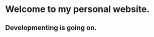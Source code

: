 <html>
<head>
<title>Shovon Deb Nobel|Info</title>
</head>
<body>
<h1>Welcome to my personal website.</h1></p>
<h2>Developmenting is going on.</h2>
</body>
</html>
